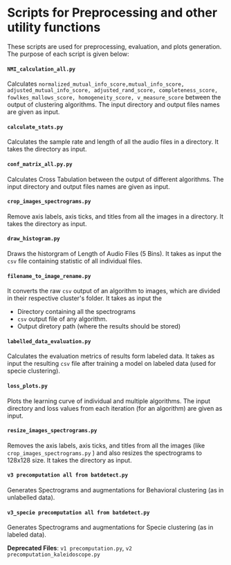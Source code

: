 # Scripts for Preprocessing and other utility functions 
These scripts are used for preprocessing, evaluation, and plots generation. The purpose of each script is given below:

#### `NMI_calculation_all.py`
Calculates `normalized_mutual_info_score,mutual_info_score,
 adjusted_mutual_info_score, adjusted_rand_score, completeness_score, fowlkes_mallows_score, homogeneity_score, v_measure_score` between the output of clustering algorithms. 
The input directory and output files names are given as input.  

#### `calculate_stats.py`
Calculates the sample rate and length of all the audio files in a directory. It takes the directory as input. 

#### `conf_matrix_all.py.py`
Calculates Cross Tabulation between the output of different algorithms. The input directory and output files names are given as input.  

#### `crop_images_spectrograms.py`
Remove axis labels, axis ticks, and titles from all the images in a directory. It takes the directory as input.

#### `draw_histogram.py`
Draws the historgram of Length of Audio Files (5 Bins). It takes as input the `csv` file containing statistic of all individual files. 

#### `filename_to_image_rename.py`
It converts the raw `csv` output of an algorithm to images, which are divided in their respective cluster's folder. It takes as input the 
* Directory containing all the spectrograms
* `csv` output file of any algorithm.
* Output diretory path (where the results should be stored)

#### `labelled_data_evaluation.py`
Calculates the evaluation metrics of results form labeled data. It takes as input the resulting `csv` file after training a model on labeled data (used for specie clustering).

#### `loss_plots.py`
Plots the learning curve of individual and multiple algorithms. The input directory and loss values from each iteration (for an algorithm) are given as input.  

#### `resize_images_spectrograms.py`
Removes the axis labels, axis ticks, and titles from all the images (like `crop_images_spectrograms.py` ) and also resizes the spectrograms to 128x128 size. It takes the directory as input.
 
#### `v3 precomputation all from batdetect.py`
Generates Spectrograms and augmentations for Behavioral clustering (as in unlabelled data).  


#### `v3_specie precomputation all from batdetect.py`
Generates Spectrograms and augmentations for Specie clustering (as in labeled data).  


**Deprecated Files**: `v1 precomputation.py`, `v2 precomputation_kaleidoscope.py` 
